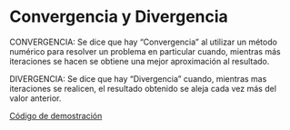 # Convergencia y Divergencia

CONVERGENCIA: Se dice que hay “Convergencia” al utilizar un método numérico para resolver un problema en particular cuando, mientras más iteraciones se hacen se obtiene una mejor aproximación al resultado.

DIVERGENCIA: Se dice que hay “Divergencia” cuando, mientras mas iteraciones se realicen, el resultado obtenido se aleja cada vez más del valor anterior.

[Código de demostración](https://github.com/Azazyro/Metodos-Numericos-/blob/master/Convergencia%20y%20Divergencia/Codigo%20de%20Convergencia%20y%20Divergencia.py)
